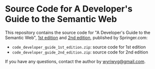 <h1>Source Code for A Developer's Guide to the Semantic Web</h1>

<p>This repository contains the source code for "A Developer's Guide to the Semantic Web", <a href="https://www.springer.com/us/book/9783642159701">1st edition</a> and <a href="https://www.springer.com/us/book/9783662437957">2nd edition</a>, published by Springer.com:</p> 
<ul>
  <li><code>code_developer_guide_1st_edition.zip</code>: source code for 1st edition</li>
  <li><code>code_developer_guide_2nd_edition.zip</code>: source code for 2nd edition</li>
</ul>

If you have any questions, contact the author by wyriwyg@gmail.com.
